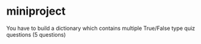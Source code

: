 # miniproject
You have to build a dictionary which contains multiple True/False type quiz questions (5 questions)
